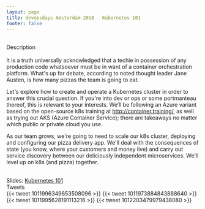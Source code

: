 ```yaml
---
layout: page
title: devopsdays Amsterdam 2018 - Kubernetes 101
footer: false
---
```


<br>
Description
<br>
<br>
It is a truth universally acknowledged that a techie in possession of any production code whatsoever must be in want of a container orchestration platform. What's up for debate, according to noted thought leader Jane Austen, is how many pizzas the team is going to eat.

Let's explore how to create and operate a Kubernetes cluster in order to answer this crucial question. If you're into dev or ops or some portmanteau thereof, this is relevant to your interests. We’ll be following an Azure variant based on the open-source k8s training at http://container.training/, as well as trying out AKS (Azure Container Service); there are takeaways no matter which public or private cloud you use.

As our team grows, we're going to need to scale our k8s cluster, deploying and configuring our pizza delivery app. We'll deal with the consequences of state (you know, where your customers and money live) and carry out service discovery between our deliciously independent microservices. We'll level up on k8s (and pizza) together.
<br>
<br>

Slides: <a href="http://devopsdaysams2018.container.training/">Kubernetes 101</a>
<br>
Tweets
<br>
{{< tweet 1011996349653508096 >}}
{{< tweet 1011973884843888640 >}}
{{< tweet 1011995628191113216 >}}
{{< tweet 1012203479979438080 >}}

